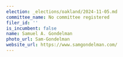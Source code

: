 ```yaml
---
election: _elections/oakland/2024-11-05.md
committee_name: No committee registered
filer_id: ''
is_incumbent: false
name: Samuel A. Gondelman
photo_url: Sam-Gondelman
website_url: https://www.samgondelman.com/
---
```

